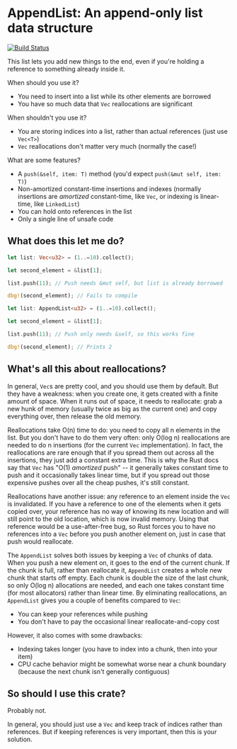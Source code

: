 # AppendList: An append-only list data structure

[![Build Status](https://travis-ci.com/danieldulaney/appendlist.svg?branch=master)](https://travis-ci.com/danieldulaney/appendlist)

This list lets you add new things to the end, even if you're holding a reference
to something already inside it.

When should you use it?

- You need to insert into a list while its other elements are borrowed
- You have so much data that `Vec` reallocations are significant

When shouldn't you use it?

- You are storing indices into a list, rather than actual references (just use
  `Vec<T>`)
- `Vec` reallocations don't matter very much (normally the case!)

What are some features?

- A `push(&self, item: T)` method (you'd expect `push(&mut self, item: T)`)
- Non-amortized constant-time insertions and indexes (normally insertions are
  *amortized* constant-time, like `Vec`, or indexing is linear-time, like `LinkedList`)
- You can hold onto references in the list
- Only a single line of unsafe code

## What does this let me do?

```rust
let list: Vec<u32> = (1..=10).collect();

let second_element = &list[1];

list.push(11); // Push needs &mut self, but list is already borrowed

dbg!(second_element); // Fails to compile
```

```rust
let list: AppendList<u32> = (1..=10).collect();

let second_element = &list[1];

list.push(11); // Push only needs &self, so this works fine

dbg!(second_element); // Prints 2
```

## What's all this about reallocations?

In general, `Vec`s are pretty cool, and you should use them by default. But they
have a weakness: when you create
one, it gets created with a finite amount of space. When it runs out of space,
it needs to reallocate: grab a new hunk of memory (usually twice as big as
the current one) and copy everything over, then release the old memory.

Reallocations take O(n) time to do: you need to copy all n elements in the list.
But you don't have to do them very often: only O(log n) reallocations are needed
to do n insertions (for the current `Vec` implementation). In fact, the
reallocations are rare enough that if you spread
them out across all the insertions, they just add a constant extra time.
This is why the Rust docs say that `Vec` has "O(1) *amortized*
push" -- it generally takes constant time to push and it occasionally takes linear
time, but if you spread out those expensive pushes over all the cheap pushes,
it's still constant.

Reallocations have another issue: any reference to an element inside the `Vec`
is invalidated. If you have a reference to one of the elements when it gets
copied over, your reference has no way of knowing its new location and will
still point to the old location, which is now invalid memory. Using that reference
would be a use-after-free bug, so Rust forces you to have no references into a
`Vec` before you push another element on, just in case that push would reallocate.

The `AppendList` solves both issues by keeping a `Vec` of chunks of data. When
you push a new element on, it goes to the end of the current chunk. If the chunk
is full, rather than reallocate it, `AppendList` creates a whole new chunk that
starts off empty. Each
chunk is double the size of the last chunk, so only O(log n) allocations are
needed, and each one takes constant time (for most allocators) rather than linear
time. By eliminating reallocations, an `AppendList` gives you a couple of benefits
compared to `Vec`:

- You can keep your references while pushing
- You don't have to pay the occasional linear reallocate-and-copy cost

However, it also comes with some drawbacks:

- Indexing takes longer (you have to index into a chunk, then into your item)
- CPU cache behavior might be somewhat worse near a chunk boundary (because the
  next chunk isn't generally contiguous)

## So should I use this crate?

Probably not.

In general, you should just use a `Vec` and keep track of indices rather than
references. But if keeping references is very important, then this is your solution.
